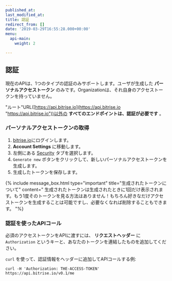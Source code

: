```yaml
---
published_at:
last_modified_at:
title: 認証
redirect_from: []
date: '2019-03-29T16:55:28.000+00:00'
menu:
  api-main:
    weight: 2

---
```


## 認証

現在のAPIは、1つのタイプの認証のみサポートします。ユーザが生成した **パーソナルアクセストークン** のみです。Organizationは、それ自身のアクセストークンを持っていません。

"ルート"URL([https://api.bitrise.io](https://api.bitrise.io "https://api.bitrise.io"))以外の **すべてのエンドポイントは、認証が必要です** 。

### パーソナルアクセストークンの取得

1. [bitrise.io](https://www.bitrise.io)にログインします。
2. **Account Settings** に移動します。
3. 左側にある [Security](https://www.bitrise.io/me/profile#/security) タブを選択します。
4. `Generate new` ボタンをクリックして、新しいパーソナルアクセストークンを生成します。
5. 生成したトークンを保存します。

{% include message_box.html type="important" title="生成されたトークンについて" content=" 生成されたトークンは生成されたときに1回だけ表示されます。もう1度そのトークンを見る方法はありません！もちろん好きなだけアクセストークンを生成することは可能ですし、必要なくなれば削除することもできます。 "%}

### 認証を使ったAPIコール

必須のアクセストークンをAPIに渡すには、 **リクエストヘッダー** に `Authorization` というキーと、あなたのトークンを連結したものを追加してください。

`curl` を使って、認証情報をヘッダーに追加してAPIコールする例:

    curl -H 'Authorization: THE-ACCESS-TOKEN' https://api.bitrise.io/v0.1/me
